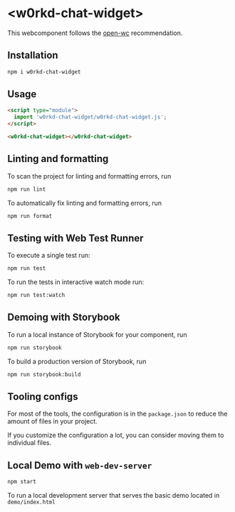 # \<w0rkd-chat-widget>

This webcomponent follows the [open-wc](https://github.com/open-wc/open-wc) recommendation.

## Installation

```bash
npm i w0rkd-chat-widget
```

## Usage

```html
<script type="module">
  import 'w0rkd-chat-widget/w0rkd-chat-widget.js';
</script>

<w0rkd-chat-widget></w0rkd-chat-widget>
```

## Linting and formatting

To scan the project for linting and formatting errors, run

```bash
npm run lint
```

To automatically fix linting and formatting errors, run

```bash
npm run format
```

## Testing with Web Test Runner

To execute a single test run:

```bash
npm run test
```

To run the tests in interactive watch mode run:

```bash
npm run test:watch
```

## Demoing with Storybook

To run a local instance of Storybook for your component, run

```bash
npm run storybook
```

To build a production version of Storybook, run

```bash
npm run storybook:build
```


## Tooling configs

For most of the tools, the configuration is in the `package.json` to reduce the amount of files in your project.

If you customize the configuration a lot, you can consider moving them to individual files.

## Local Demo with `web-dev-server`

```bash
npm start
```

To run a local development server that serves the basic demo located in `demo/index.html`
